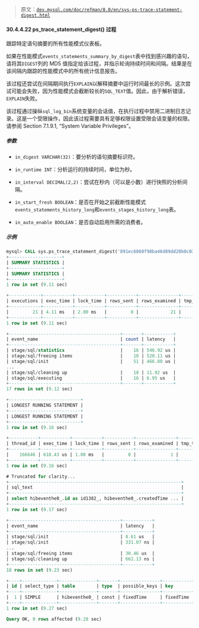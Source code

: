 > 原文：[`dev.mysql.com/doc/refman/8.0/en/sys-ps-trace-statement-digest.html`](https://dev.mysql.com/doc/refman/8.0/en/sys-ps-trace-statement-digest.html)

#### 30.4.4.22 ps_trace_statement_digest() 过程

跟踪特定语句摘要的所有性能模式仪表板。

如果在性能模式`events_statements_summary_by_digest`表中找到感兴趣的语句，请将其`DIGEST`列的 MD5 值指定给该过程，并指示轮询持续时间和间隔。结果是在该间隔内跟踪的性能模式中的所有统计信息报告。

该过程还尝试在间隔期间执行`EXPLAIN`以解释摘要中运行时间最长的示例。这次尝试可能会失败，因为性能模式会截断较长的`SQL_TEXT`值。因此，由于解析错误，`EXPLAIN`失败。

该过程通过操纵`sql_log_bin`系统变量的会话值，在执行过程中禁用二进制日志记录。这是一个受限操作，因此该过程需要具有足够权限设置受限会话变量的权限。请参阅 Section 7.1.9.1, “System Variable Privileges”。

##### 参数

+   `in_digest VARCHAR(32)`：要分析的语句摘要标识符。

+   `in_runtime INT`：分析运行的持续时间，单位为秒。

+   `in_interval DECIMAL(2,2)`：尝试在秒内（可以是小数）进行快照的分析间隔。

+   `in_start_fresh BOOLEAN`：是否在开始之前截断性能模式`events_statements_history_long`和`events_stages_history_long`表。

+   `in_auto_enable BOOLEAN`：是否自动启用所需的消费者。

##### 示例

```sql
mysql> CALL sys.ps_trace_statement_digest('891ec6860f98ba46d89dd20b0c03652c', 10, 0.1, TRUE, TRUE);
+--------------------+
| SUMMARY STATISTICS |
+--------------------+
| SUMMARY STATISTICS |
+--------------------+
1 row in set (9.11 sec)

+------------+-----------+-----------+-----------+---------------+------------+------------+
| executions | exec_time | lock_time | rows_sent | rows_examined | tmp_tables | full_scans |
+------------+-----------+-----------+-----------+---------------+------------+------------+
|         21 | 4.11 ms   | 2.00 ms   |         0 |            21 |          0 |          0 |
+------------+-----------+-----------+-----------+---------------+------------+------------+
1 row in set (9.11 sec)

+------------------------------------------+-------+-----------+
| event_name                               | count | latency   |
+------------------------------------------+-------+-----------+
| stage/sql/statistics                     |    16 | 546.92 us |
| stage/sql/freeing items                  |    18 | 520.11 us |
| stage/sql/init                           |    51 | 466.80 us |
...
| stage/sql/cleaning up                    |    18 | 11.92 us  |
| stage/sql/executing                      |    16 | 6.95 us   |
+------------------------------------------+-------+-----------+
17 rows in set (9.12 sec)

+---------------------------+
| LONGEST RUNNING STATEMENT |
+---------------------------+
| LONGEST RUNNING STATEMENT |
+---------------------------+
1 row in set (9.16 sec)

+-----------+-----------+-----------+-----------+---------------+------------+-----------+
| thread_id | exec_time | lock_time | rows_sent | rows_examined | tmp_tables | full_scan |
+-----------+-----------+-----------+-----------+---------------+------------+-----------+
|    166646 | 618.43 us | 1.00 ms   |         0 |             1 |          0 |         0 |
+-----------+-----------+-----------+-----------+---------------+------------+-----------+
1 row in set (9.16 sec)

# Truncated for clarity...
+-----------------------------------------------------------------+
| sql_text                                                        |
+-----------------------------------------------------------------+
| select hibeventhe0_.id as id1382_, hibeventhe0_.createdTime ... |
+-----------------------------------------------------------------+
1 row in set (9.17 sec)

+------------------------------------------+-----------+
| event_name                               | latency   |
+------------------------------------------+-----------+
| stage/sql/init                           | 8.61 us   |
| stage/sql/init                           | 331.07 ns |
...
| stage/sql/freeing items                  | 30.46 us  |
| stage/sql/cleaning up                    | 662.13 ns |
+------------------------------------------+-----------+
18 rows in set (9.23 sec)

+----+-------------+--------------+-------+---------------+-----------+---------+-------------+------+-------+
| id | select_type | table        | type  | possible_keys | key       | key_len | ref         | rows | Extra |
+----+-------------+--------------+-------+---------------+-----------+---------+-------------+------+-------+
|  1 | SIMPLE      | hibeventhe0_ | const | fixedTime     | fixedTime | 775     | const,const |    1 | NULL  |
+----+-------------+--------------+-------+---------------+-----------+---------+-------------+------+-------+
1 row in set (9.27 sec)

Query OK, 0 rows affected (9.28 sec)
```
